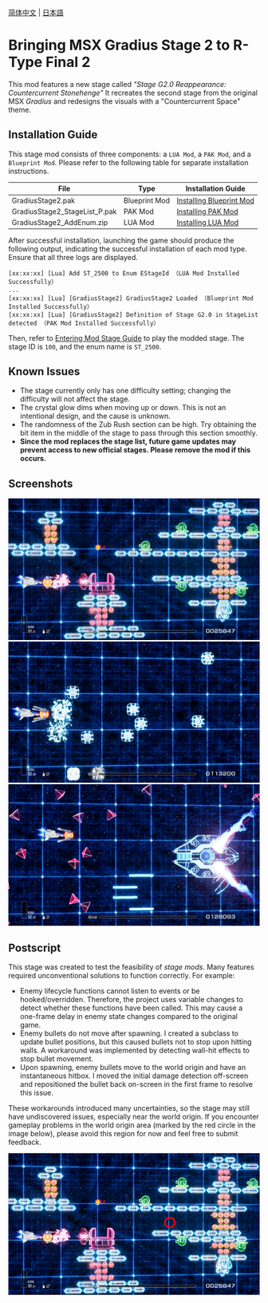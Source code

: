[简体中文](Readme/README.zhs.md) | [日本語](Readme/README.ja.md)

# Bringing MSX Gradius Stage 2 to R-Type Final 2

This mod features a new stage called *"Stage G2.0 Reappearance: Countercurrent Stonehenge"* It recreates the second stage from the original MSX *Gradius* and redesigns the visuals with a "Countercurrent Space" theme.

## Installation Guide
This stage mod consists of three components: a `LUA Mod`, a `PAK Mod`, and a `Blueprint Mod`. Please refer to the following table for separate installation instructions.

| File | Type | Installation Guide |
|-----|-----|-----|
| GradiusStage2.pak | Blueprint Mod | [Installing Blueprint Mod](https://github.com/BLACKujira/RTF2ModdingGuide/blob/master/Chapter1_TheBasics/en/InstallingBlueprintMods.md) |
| GradiusStage2_StageList_P.pak | PAK Mod | [Installing PAK Mod](https://github.com/BLACKujira/RTF2ModdingGuide/blob/master/Chapter1_TheBasics/en/InstallingPAKMods.md) |
| GradiusStage2_AddEnum.zip | LUA Mod | [Installing LUA Mod](https://github.com/BLACKujira/RTF2ModdingGuide/blob/master/Chapter1_TheBasics/en/InstallingLUAMods.md) |

After successful installation, launching the game should produce the following output, indicating the successful installation of each mod type. Ensure that all three logs are displayed.

```
[xx:xx:xx] [Lua] Add ST_2500 to Enum EStageId （LUA Mod Installed Successfully）
...
[xx:xx:xx] [Lua] [GradiusStage2] GradiusStage2 Loaded （Blueprint Mod Installed Successfully）
[xx:xx:xx] [Lua] [GradiusStage2] Definition of Stage G2.0 in StageList detected （PAK Mod Installed Successfully）
```


Then, refer to [Entering Mod Stage Guide](https://github.com/BLACKujira/RTF2ModdingGuide/blob/master/Chapter1_TheBasics/en/EnterModLevels.md) to play the modded stage. The stage ID is `100`, and the enum name is `ST_2500`.

## Known Issues
- The stage currently only has one difficulty setting; changing the difficulty will not affect the stage.
- The crystal glow dims when moving up or down. This is not an intentional design, and the cause is unknown.
- The randomness of the Zub Rush section can be high. Try obtaining the bit item in the middle of the stage to pass through this section smoothly.
- **Since the mod replaces the stage list, future game updates may prevent access to new official stages. Please remove the mod if this occurs.**

## Screenshots
![Screenshot1](Readme/Image/Screenshot1.png)  
![Screenshot2](Readme/Image/Screenshot2.png)  
![Screenshot3](Readme/Image/Screenshot3.png)  

## Postscript
This stage was created to test the feasibility of *stage mods*. Many features required unconventional solutions to function correctly. For example:

- Enemy lifecycle functions cannot listen to events or be hooked/overridden. Therefore, the project uses variable changes to detect whether these functions have been called. This may cause a one-frame delay in enemy state changes compared to the original game.
- Enemy bullets do not move after spawning. I created a subclass to update bullet positions, but this caused bullets not to stop upon hitting walls. A workaround was implemented by detecting wall-hit effects to stop bullet movement.
- Upon spawning, enemy bullets move to the world origin and have an instantaneous hitbox. I moved the initial damage detection off-screen and repositioned the bullet back on-screen in the first frame to resolve this issue.

These workarounds introduced many uncertainties, so the stage may still have undiscovered issues, especially near the world origin. If you encounter gameplay problems in the world origin area (marked by the red circle in the image below), please avoid this region for now and feel free to submit feedback.

![Origin](Readme/Image/Origin.png)
